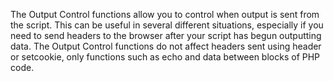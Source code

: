 The Output Control functions allow you to control when output is sent
from the script. This can be useful in several different situations,
especially if you need to send headers to the browser after your script
has begun outputting data. The Output Control functions do not affect
headers sent using <span class="function">header</span> or <span
class="function">setcookie</span>, only functions such as <span
class="function">echo</span> and data between blocks of PHP code.
